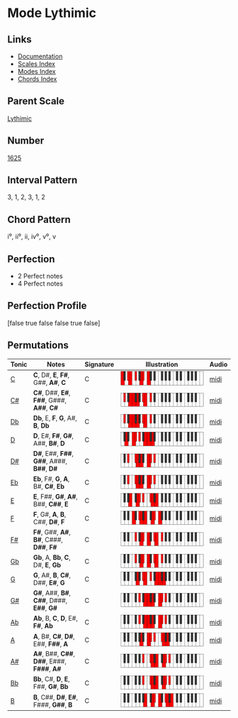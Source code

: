 # Mode Lythimic

## Links

- [Documentation](index.md)
- [Scales Index](Scales.md)
- [Modes Index](Modes.md)
- [Chords Index](Chords.md)

## Parent Scale

[Lythimic](ScaleLythimic.md)

## Number

[1625](https://ianring.com/musictheory/scales/1625)

## Interval Pattern

3, 1, 2, 3, 1, 2

## Chord Pattern

i⁰, ii⁰, ii, iv⁰, v⁰, v

## Perfection

- 2 Perfect notes
- 4 Perfect notes

## Perfection Profile

[false true false false true false]

## Permutations

| Tonic | Notes | Signature | Illustration | Audio |
|-------|-------|-----------|--------------|-------|
| [C](ModeCNaturalLythimic.md) | **C**, D#, **E**, **F#**, G##, **A#**, **C** | C | ![CNaturalLythimic](ModeCNaturalLythimic.png) | [midi](https://github.com/edipermadi/music/blob/main/docs/ModeCNaturalLythimic.mid?raw=true) |
| [C#](ModeCSharpLythimic.md) | **C#**, D##, **E#**, **F##**, G###, **A##**, **C#** | C | ![CSharpLythimic](ModeCSharpLythimic.png) | [midi](https://github.com/edipermadi/music/blob/main/docs/ModeCSharpLythimic.mid?raw=true) |
| [Db](ModeDFlatLythimic.md) | **Db**, E, **F**, **G**, A#, **B**, **Db** | C | ![DFlatLythimic](ModeDFlatLythimic.png) | [midi](https://github.com/edipermadi/music/blob/main/docs/ModeDFlatLythimic.mid?raw=true) |
| [D](ModeDNaturalLythimic.md) | **D**, E#, **F#**, **G#**, A##, **B#**, **D** | C | ![DNaturalLythimic](ModeDNaturalLythimic.png) | [midi](https://github.com/edipermadi/music/blob/main/docs/ModeDNaturalLythimic.mid?raw=true) |
| [D#](ModeDSharpLythimic.md) | **D#**, E##, **F##**, **G##**, A###, **B##**, **D#** | C | ![DSharpLythimic](ModeDSharpLythimic.png) | [midi](https://github.com/edipermadi/music/blob/main/docs/ModeDSharpLythimic.mid?raw=true) |
| [Eb](ModeEFlatLythimic.md) | **Eb**, F#, **G**, **A**, B#, **C#**, **Eb** | C | ![EFlatLythimic](ModeEFlatLythimic.png) | [midi](https://github.com/edipermadi/music/blob/main/docs/ModeEFlatLythimic.mid?raw=true) |
| [E](ModeENaturalLythimic.md) | **E**, F##, **G#**, **A#**, B##, **C##**, **E** | C | ![ENaturalLythimic](ModeENaturalLythimic.png) | [midi](https://github.com/edipermadi/music/blob/main/docs/ModeENaturalLythimic.mid?raw=true) |
| [F](ModeFNaturalLythimic.md) | **F**, G#, **A**, **B**, C##, **D#**, **F** | C | ![FNaturalLythimic](ModeFNaturalLythimic.png) | [midi](https://github.com/edipermadi/music/blob/main/docs/ModeFNaturalLythimic.mid?raw=true) |
| [F#](ModeFSharpLythimic.md) | **F#**, G##, **A#**, **B#**, C###, **D##**, **F#** | C | ![FSharpLythimic](ModeFSharpLythimic.png) | [midi](https://github.com/edipermadi/music/blob/main/docs/ModeFSharpLythimic.mid?raw=true) |
| [Gb](ModeGFlatLythimic.md) | **Gb**, A, **Bb**, **C**, D#, **E**, **Gb** | C | ![GFlatLythimic](ModeGFlatLythimic.png) | [midi](https://github.com/edipermadi/music/blob/main/docs/ModeGFlatLythimic.mid?raw=true) |
| [G](ModeGNaturalLythimic.md) | **G**, A#, **B**, **C#**, D##, **E#**, **G** | C | ![GNaturalLythimic](ModeGNaturalLythimic.png) | [midi](https://github.com/edipermadi/music/blob/main/docs/ModeGNaturalLythimic.mid?raw=true) |
| [G#](ModeGSharpLythimic.md) | **G#**, A##, **B#**, **C##**, D###, **E##**, **G#** | C | ![GSharpLythimic](ModeGSharpLythimic.png) | [midi](https://github.com/edipermadi/music/blob/main/docs/ModeGSharpLythimic.mid?raw=true) |
| [Ab](ModeAFlatLythimic.md) | **Ab**, B, **C**, **D**, E#, **F#**, **Ab** | C | ![AFlatLythimic](ModeAFlatLythimic.png) | [midi](https://github.com/edipermadi/music/blob/main/docs/ModeAFlatLythimic.mid?raw=true) |
| [A](ModeANaturalLythimic.md) | **A**, B#, **C#**, **D#**, E##, **F##**, **A** | C | ![ANaturalLythimic](ModeANaturalLythimic.png) | [midi](https://github.com/edipermadi/music/blob/main/docs/ModeANaturalLythimic.mid?raw=true) |
| [A#](ModeASharpLythimic.md) | **A#**, B##, **C##**, **D##**, E###, **F###**, **A#** | C | ![ASharpLythimic](ModeASharpLythimic.png) | [midi](https://github.com/edipermadi/music/blob/main/docs/ModeASharpLythimic.mid?raw=true) |
| [Bb](ModeBFlatLythimic.md) | **Bb**, C#, **D**, **E**, F##, **G#**, **Bb** | C | ![BFlatLythimic](ModeBFlatLythimic.png) | [midi](https://github.com/edipermadi/music/blob/main/docs/ModeBFlatLythimic.mid?raw=true) |
| [B](ModeBNaturalLythimic.md) | **B**, C##, **D#**, **E#**, F###, **G##**, **B** | C | ![BNaturalLythimic](ModeBNaturalLythimic.png) | [midi](https://github.com/edipermadi/music/blob/main/docs/ModeBNaturalLythimic.mid?raw=true) |

